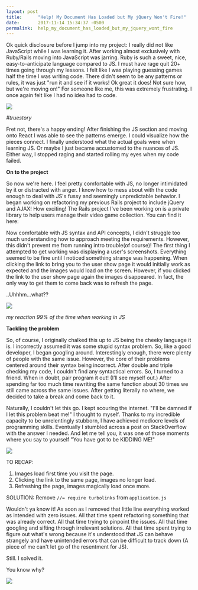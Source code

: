 ```yaml
---
layout: post
title:      "Help! My Document Has Loaded but My jQuery Won't Fire!"
date:       2017-11-14 15:34:37 -0500
permalink:  help_my_document_has_loaded_but_my_jquery_wont_fire
---
```



Ok quick disclosure before I jump into my project: I really did not like JavaScript while I was learning it. After working almost exclusively with Ruby/Rails moving into JavaScript was jarring. Ruby is such a sweet, nice, easy-to-anticipate language compared to JS. I must have rage quit 20+ times going through my lessons. I felt like I was playing guessing games half the time I was writing code. There didn't seem to be any patterns or rules, it was just "run it and see if it works! Ok great it does! Not sure how, but we're moving on!" For someone like me, this was extremely frustrating. I once again felt like I had no idea had to code. 

![](https://pics.me.me/most-people-rejected-his-message-javascript-sucks-shut-up-they-28664127.png)

*#truestory*

Fret not, there's a happy ending! After finishing the JS section and moving onto React I was able to see the patterns emerge. I could visualize how the pieces connect. I finally understood what the actual goals were when learning JS. Or maybe I just became accustomed to the nuances of JS. Either way, I stopped raging and started rolling my eyes when my code failed. 

**On to the project**

So now we're here. I feel pretty comfortable with JS, no longer intimidated by it or distracted with anger. I know how to mess about with the code enough to deal with JS's fussy and seemingly unpredictable behavior. I began working on refactoring my previous Rails project to include jQuery and AJAX! How exciting! The Rails project I've been working on is a private library to help users manage their video game collection. You can find it here: [](https://github.com/FreeBreadsticks/game_library)

Now comfortable with JS syntax and API concepts, I didn't struggle too much understanding how to approach meeting the requirements. However, this didn't prevent me from running intro trouble(of course)! The first thing I attempted to get working was displaying a user's screenshots. Everything seemed to be fine until I noticed something strange was happening. When clicking the link to bring you to the user show page it would initially work as expected and the images would load on the screen. However, if you clicked the link to the user show page again the images disappeared. In fact, the only way to get them to come back was to refresh the page.

..Uhhhm...what??

![](https://media.tenor.com/images/86eb7c00905ba5fa58b0e0bc7c7c7486/tenor.gif)

*my reaction 99% of the time when working in JS*

**Tackling the problem**

So, of course, I originally chalked this up to JS being the cheeky language it is. I incorrectly assumed it was some stupid syntax problem. So, like a good developer, I began googling around. Interestingly enough, there were plenty of people with the same issue. However, the core of their problems centered around their syntax being incorrect. After double and triple checking my code, I couldn't find any syntactical errors. So, I turned to a friend. When in doubt, pair program it out! (I’ll see myself out.) After spending far too much time rewriting the same function about 30 times we still came across the same issues. After getting literally no where, we decided to take a break and come back to it. 

Naturally, I couldn't let this go. I kept scouring the internet. "I'll be damned if I let this problem beat me!" I thought to myself. Thanks to my incredible capacity to be unrelentingly stubborn, I have achieved mediocre levels of programming skills. Eventually I stumbled across a post on StackOverflow with the answer I needed. And let me tell you, it was one of those moments where you say to yourself "You have got to be KIDDING ME!"

![](https://i2.wp.com/gifrific.com/wp-content/uploads/2012/06/Michael-Scott-angry-stare-at-toby.gif?ssl=1)

TO RECAP:  
1. Images load first time you visit the page.
2. Clicking the link to the same page, images no longer load.
3. Refreshing the page, images magically load once more.

SOLUTION:
Remove `//= require turbolinks` from `application.js`

Wouldn't ya know it! As soon as I removed that little line everything worked as intended with zero issues. All that time spent refactoring something that was already correct. All that time trying to pinpoint the issues. All that time googling and sifting through irrelevant solutions. All that time spent trying to figure out what's wrong because it's understood that JS can behave strangely and have unintended errors that can be difficult to track down (A piece of me can't let go of the resentment for JS).

Still. I solved it.

You know why?

![](https://media.sticker.market/gif/music-video-kelis-bossy-58c1b5dd2dcb763c6d6c533a-g.gif)


